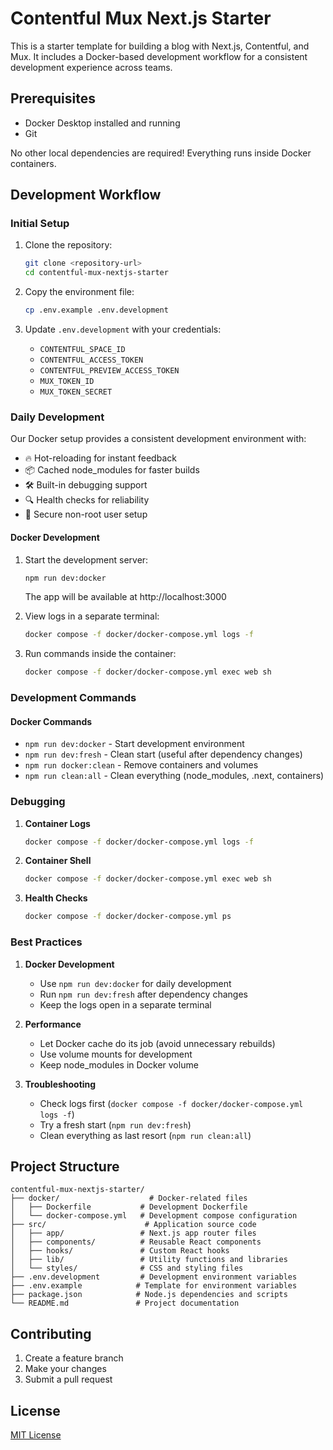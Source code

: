 # Contentful Mux Next.js Starter

This is a starter template for building a blog with Next.js, Contentful, and Mux. It includes a Docker-based development workflow for a consistent development experience across teams.

## Prerequisites

- Docker Desktop installed and running
- Git

No other local dependencies are required! Everything runs inside Docker containers.

## Development Workflow

### Initial Setup

1. Clone the repository:
   ```bash
   git clone <repository-url>
   cd contentful-mux-nextjs-starter
   ```

2. Copy the environment file:
   ```bash
   cp .env.example .env.development
   ```

3. Update `.env.development` with your credentials:
   - `CONTENTFUL_SPACE_ID`
   - `CONTENTFUL_ACCESS_TOKEN`
   - `CONTENTFUL_PREVIEW_ACCESS_TOKEN`
   - `MUX_TOKEN_ID`
   - `MUX_TOKEN_SECRET`

### Daily Development

Our Docker setup provides a consistent development environment with:
- 🔥 Hot-reloading for instant feedback
- 📦 Cached node_modules for faster builds
- 🛠️ Built-in debugging support
- 🔍 Health checks for reliability
- 👤 Secure non-root user setup

#### Docker Development

1. Start the development server:
   ```bash
   npm run dev:docker
   ```
   The app will be available at http://localhost:3000

2. View logs in a separate terminal:
   ```bash
   docker compose -f docker/docker-compose.yml logs -f
   ```

3. Run commands inside the container:
   ```bash
   docker compose -f docker/docker-compose.yml exec web sh
   ```

### Development Commands

#### Docker Commands
- `npm run dev:docker` - Start development environment
- `npm run dev:fresh` - Clean start (useful after dependency changes)
- `npm run docker:clean` - Remove containers and volumes
- `npm run clean:all` - Clean everything (node_modules, .next, containers)

### Debugging

1. **Container Logs**
   ```bash
   docker compose -f docker/docker-compose.yml logs -f
   ```

2. **Container Shell**
   ```bash
   docker compose -f docker/docker-compose.yml exec web sh
   ```

3. **Health Checks**
   ```bash
   docker compose -f docker/docker-compose.yml ps
   ```

### Best Practices

1. **Docker Development**
   - Use `npm run dev:docker` for daily development
   - Run `npm run dev:fresh` after dependency changes
   - Keep the logs open in a separate terminal

2. **Performance**
   - Let Docker cache do its job (avoid unnecessary rebuilds)
   - Use volume mounts for development
   - Keep node_modules in Docker volume

3. **Troubleshooting**
   - Check logs first (`docker compose -f docker/docker-compose.yml logs -f`)
   - Try a fresh start (`npm run dev:fresh`)
   - Clean everything as last resort (`npm run clean:all`)

## Project Structure

```
contentful-mux-nextjs-starter/
├── docker/                    # Docker-related files
│   ├── Dockerfile           # Development Dockerfile
│   └── docker-compose.yml   # Development compose configuration
├── src/                      # Application source code
│   ├── app/                 # Next.js app router files
│   ├── components/          # Reusable React components
│   ├── hooks/               # Custom React hooks
│   ├── lib/                 # Utility functions and libraries
│   └── styles/              # CSS and styling files
├── .env.development         # Development environment variables
├── .env.example            # Template for environment variables
├── package.json            # Node.js dependencies and scripts
└── README.md               # Project documentation
```

## Contributing

1. Create a feature branch
2. Make your changes
3. Submit a pull request

## License

[MIT License](LICENSE)
